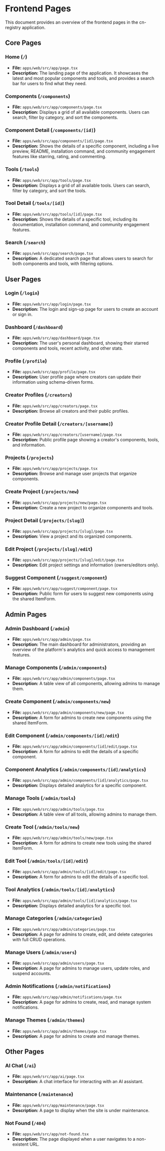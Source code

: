 # Frontend Pages

This document provides an overview of the frontend pages in the cn-registry application.

## Core Pages

### Home (`/`)

*   **File:** `apps/web/src/app/page.tsx`
*   **Description:** The landing page of the application. It showcases the latest and most popular components and tools, and provides a search bar for users to find what they need.

### Components (`/components`)

*   **File:** `apps/web/src/app/components/page.tsx`
*   **Description:** Displays a grid of all available components. Users can search, filter by category, and sort the components.

### Component Detail (`/components/[id]`)

*   **File:** `apps/web/src/app/components/[id]/page.tsx`
*   **Description:** Shows the details of a specific component, including a live preview, README, installation command, and community engagement features like starring, rating, and commenting.

### Tools (`/tools`)

*   **File:** `apps/web/src/app/tools/page.tsx`
*   **Description:** Displays a grid of all available tools. Users can search, filter by category, and sort the tools.

### Tool Detail (`/tools/[id]`)

*   **File:** `apps/web/src/app/tools/[id]/page.tsx`
*   **Description:** Shows the details of a specific tool, including its documentation, installation command, and community engagement features.

### Search (`/search`)

*   **File:** `apps/web/src/app/search/page.tsx`
*   **Description:** A dedicated search page that allows users to search for both components and tools, with filtering options.

## User Pages

### Login (`/login`)

*   **File:** `apps/web/src/app/login/page.tsx`
*   **Description:** The login and sign-up page for users to create an account or sign in.

### Dashboard (`/dashboard`)

*   **File:** `apps/web/src/app/dashboard/page.tsx`
*   **Description:** The user's personal dashboard, showing their starred components and tools, recent activity, and other stats.

### Profile (`/profile`)

*   **File:** `apps/web/src/app/profile/page.tsx`
*   **Description:** User profile page where creators can update their information using schema-driven forms.

### Creator Profiles (`/creators`)

*   **File:** `apps/web/src/app/creators/page.tsx`
*   **Description:** Browse all creators and their public profiles.

### Creator Profile Detail (`/creators/[username]`)

*   **File:** `apps/web/src/app/creators/[username]/page.tsx`
*   **Description:** Public profile page showing a creator's components, tools, and information.

### Projects (`/projects`)

*   **File:** `apps/web/src/app/projects/page.tsx`
*   **Description:** Browse and manage user projects that organize components.

### Create Project (`/projects/new`)

*   **File:** `apps/web/src/app/projects/new/page.tsx`
*   **Description:** Create a new project to organize components and tools.

### Project Detail (`/projects/[slug]`)

*   **File:** `apps/web/src/app/projects/[slug]/page.tsx`
*   **Description:** View a project and its organized components.

### Edit Project (`/projects/[slug]/edit`)

*   **File:** `apps/web/src/app/projects/[slug]/edit/page.tsx`
*   **Description:** Edit project settings and information (owners/editors only).

### Suggest Component (`/suggest/component`)

*   **File:** `apps/web/src/app/suggest/component/page.tsx`
*   **Description:** Public form for users to suggest new components using the shared ItemForm.

## Admin Pages

### Admin Dashboard (`/admin`)

*   **File:** `apps/web/src/app/admin/page.tsx`
*   **Description:** The main dashboard for administrators, providing an overview of the platform's analytics and quick access to management features.

### Manage Components (`/admin/components`)

*   **File:** `apps/web/src/app/admin/components/page.tsx`
*   **Description:** A table view of all components, allowing admins to manage them.

### Create Component (`/admin/components/new`)

*   **File:** `apps/web/src/app/admin/components/new/page.tsx`
*   **Description:** A form for admins to create new components using the shared ItemForm.

### Edit Component (`/admin/components/[id]/edit`)

*   **File:** `apps/web/src/app/admin/components/[id]/edit/page.tsx`
*   **Description:** A form for admins to edit the details of a specific component.

### Component Analytics (`/admin/components/[id]/analytics`)

*   **File:** `apps/web/src/app/admin/components/[id]/analytics/page.tsx`
*   **Description:** Displays detailed analytics for a specific component.

### Manage Tools (`/admin/tools`)

*   **File:** `apps/web/src/app/admin/tools/page.tsx`
*   **Description:** A table view of all tools, allowing admins to manage them.

### Create Tool (`/admin/tools/new`)

*   **File:** `apps/web/src/app/admin/tools/new/page.tsx`
*   **Description:** A form for admins to create new tools using the shared ItemForm.

### Edit Tool (`/admin/tools/[id]/edit`)

*   **File:** `apps/web/src/app/admin/tools/[id]/edit/page.tsx`
*   **Description:** A form for admins to edit the details of a specific tool.

### Tool Analytics (`/admin/tools/[id]/analytics`)

*   **File:** `apps/web/src/app/admin/tools/[id]/analytics/page.tsx`
*   **Description:** Displays detailed analytics for a specific tool.

### Manage Categories (`/admin/categories`)

*   **File:** `apps/web/src/app/admin/categories/page.tsx`
*   **Description:** A page for admins to create, edit, and delete categories with full CRUD operations.

### Manage Users (`/admin/users`)

*   **File:** `apps/web/src/app/admin/users/page.tsx`
*   **Description:** A page for admins to manage users, update roles, and suspend accounts.

### Admin Notifications (`/admin/notifications`)

*   **File:** `apps/web/src/app/admin/notifications/page.tsx`
*   **Description:** A page for admins to create, read, and manage system notifications.

### Manage Themes (`/admin/themes`)

*   **File:** `apps/web/src/app/admin/themes/page.tsx`
*   **Description:** A page for admins to create and manage themes.

## Other Pages

### AI Chat (`/ai`)

*   **File:** `apps/web/src/app/ai/page.tsx`
*   **Description:** A chat interface for interacting with an AI assistant.

### Maintenance (`/maintenance`)

*   **File:** `apps/web/src/app/maintenance/page.tsx`
*   **Description:** A page to display when the site is under maintenance.

### Not Found (`/404`)

*   **File:** `apps/web/src/app/not-found.tsx`
*   **Description:** The page displayed when a user navigates to a non-existent URL.
